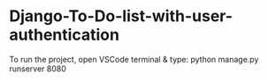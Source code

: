# Django-To-Do-list-with-user-authentication
To run the project, open VSCode  terminal & type: 
python manage.py runserver 8080
